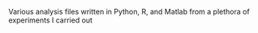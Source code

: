 Various analysis files written in Python, R, and Matlab from a plethora of experiments I carried out
